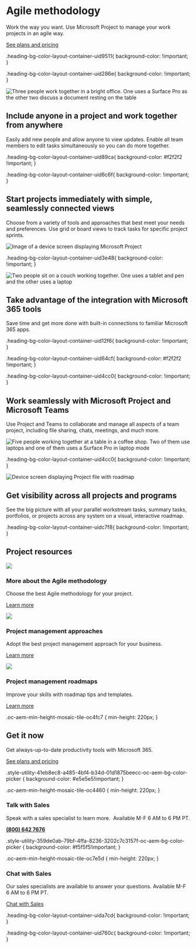 # Agile methodology

Work the way you want. Use Microsoft Project to manage your work projects in an agile way.

[See plans and pricing](https://www.microsoft.com/en-us/microsoft-365/project/compare-microsoft-project-management-software?tab=1)

.heading-bg-color-layout-container-uid9511{ background-color: !important; }

.heading-bg-color-layout-container-uid286e{ background-color: !important; }

 ![Three people work together in a bright office. One uses a Surface Pro as the other two discuss a document resting on the table](https://cdn-dynmedia-1.microsoft.com/is/image/microsoftcorp/storyblade01_RE4mvBn?resMode=sharp2&op_usm=1.5,0.65,15,0&wid=1920&hei=700&qlt=100&fmt=png-alpha&fit=constrain)

## Include anyone in a project and work together from anywhere

Easily add new people and allow anyone to view updates. Enable all team members to edit tasks simultaneously so you can do more together.

.heading-bg-color-layout-container-uid89ca{ background-color: #f2f2f2 !important; }

.heading-bg-color-layout-container-uid6c6f{ background-color: !important; }

## Start projects immediately with simple, seamlessly connected views

Choose from a variety of tools and approaches that best meet your needs and preferences. Use grid or board views to track tasks for specific project sprints.

![Image of a device screen displaying Microsoft Project](https://cdn-dynmedia-1.microsoft.com/is/image/microsoftcorp/Image_Blade002_Feature_RE4miBa?resMode=sharp2&op_usm=1.5,0.65,15,0&wid=1920&hei=700&qlt=100&fmt=png-alpha&fit=constrain)

.heading-bg-color-layout-container-uid3e48{ background-color: !important; }

![Two people sit on a couch working together. One uses a tablet and pen and the other uses a laptop](https://cdn-dynmedia-1.microsoft.com/is/image/microsoftcorp/Storyblade03_RE4mvBv?resMode=sharp2&op_usm=1.5,0.65,15,0&wid=1920&hei=700&qlt=100&fmt=png-alpha&fit=constrain)

## Take advantage of the integration with Microsoft 365 tools

Save time and get more done with built-in connections to familiar Microsoft 365 apps.

.heading-bg-color-layout-container-uid12f6{ background-color: !important; }

.heading-bg-color-layout-container-uid64cf{ background-color: #f2f2f2 !important; }

.heading-bg-color-layout-container-uid4cc0{ background-color: !important; }

## Work seamlessly with Microsoft Project and Microsoft Teams

Use Project and Teams to collaborate and manage all aspects of a team project, including file sharing, chats, meetings, and much more.

![Five people working together at a table in a coffee shop. Two of them use laptops and one of them uses a Surface Pro in laptop mode](https://cdn-dynmedia-1.microsoft.com/is/image/microsoftcorp/Storyblade04_RE4mqoU?resMode=sharp2&op_usm=1.5,0.65,15,0&wid=1920&hei=700&qlt=100&fmt=png-alpha&fit=constrain)

.heading-bg-color-layout-container-uid4cc0{ background-color: !important; }

![Device screen displaying Project file with roadmap](https://cdn-dynmedia-1.microsoft.com/is/image/microsoftcorp/48342_Storyblade5_RE4miL4?resMode=sharp2&op_usm=1.5,0.65,15,0&wid=1920&hei=700&qlt=100&fmt=png-alpha&fit=constrain)

## Get visibility across all projects and programs

See the big picture with all your parallel workstream tasks, summary tasks, portfolios, or projects across any system on a visual, interactive roadmap.

.heading-bg-color-layout-container-uidc7f8{ background-color: !important; }

## Project resources

![](https://cdn-dynmedia-1.microsoft.com/is/image/microsoftcorp/icon_1_RE4mdA7?resMode=sharp2&op_usm=1.5,0.65,15,0&wid=48&qlt=100&fit=constrain)

### More about the Agile methodology

Choose the best Agile methodology for your project.

[Learn more](https://www.microsoft.com/en-us/microsoft-365/growth-center/resources/how-to-choose-the-best-agile-methodology-for-your-project)

![](https://cdn-dynmedia-1.microsoft.com/is/image/microsoftcorp/icon_2_RE4mg5d?resMode=sharp2&op_usm=1.5,0.65,15,0&wid=48&qlt=100&fit=constrain)

### Project management approaches

Adopt the best project management approach for your business.

[Learn more](https://go.microsoft.com/fwlink/?linkid=2240923&clcid=0x409&culture=en-us&country=us)

![](https://cdn-dynmedia-1.microsoft.com/is/image/microsoftcorp/icon_3_RE4mlqN?resMode=sharp2&op_usm=1.5,0.65,15,0&wid=48&qlt=100&fit=constrain)

### Project management roadmaps

Improve your skills with roadmap tips and templates.

[Learn more](https://go.microsoft.com/fwlink/?linkid=2240837&clcid=0x409&culture=en-us&country=us)

.oc-aem-min-height-mosaic-tile-oc4fc7 { min-height: 220px; }

## Get it now

Get always-up-to-date productivity tools with Microsoft 365.

[See plans and pricing](https://www.microsoft.com/en-us/microsoft-365/project/compare-microsoft-project-management-software)

.style-utility-41eb8ec8-a485-4bf4-b34d-01d1875beecc-oc-aem-bg-color-picker { background-color: #e5e5e5!important; }

.oc-aem-min-height-mosaic-tile-oc4460 { min-height: 220px; }

### Talk with Sales

Speak with a sales specialist to learn more.  Available M-F 6 AM to 6 PM PT.

**[(800) 642 7676](tel:\(800\)-642-7676)**

.style-utility-359de0ab-79bf-4ffa-8236-3202c7c3157f-oc-aem-bg-color-picker { background-color: #f5f5f5!important; }

.oc-aem-min-height-mosaic-tile-oc7e5d { min-height: 220px; }

### Chat with Sales

Our sales specialists are available to answer your questions. Available M-F 6 AM to 6 PM PT.

[Chat with Sales](https://www.microsoft.com/en-us/microsoft-365/project/agile-methodology#)

.heading-bg-color-layout-container-uida7cd{ background-color: !important; }

.heading-bg-color-layout-container-uid760c{ background-color: !important; }